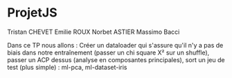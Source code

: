 # ProjetJS

Tristan CHEVET
Emilie ROUX
Norbet ASTIER
Massimo Bacci

Dans ce TP nous allons :
Créer un dataloader qui s'assure qu'il n'y a pas de biais dans notre entraînement (passer un chi square X² sur un shuffle), passer un ACP dessus (analyse en composantes principales), sort un jeu de test (plus simple) : ml-pca, ml-dataset-iris
